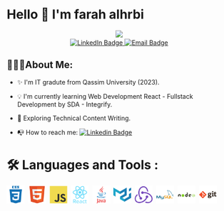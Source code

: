 # Hello 👋 I'm farah alhrbi

<div id="header" align="center">
  <img src="https://media.giphy.com/media/AKjT5kDZMK4wsPXJPk/giphy.gif" width="200"/>
</div>

<div id="badges" align="center">
  <a href="www.linkedin.com/in/farah-alharbi">
      <img src="https://img.shields.io/badge/LinkedIn-blue?style=for-the-          badge&logo=linkedin&logoColor=white" alt="LinkedIn Badge"/>
  </a>
  <a href="alharbi.farah@hotmail.com">
      <img src="https://img.shields.io/badge/Email-red?style=for-the-              badge&logo=Email&logoColor=white" alt="Email Badge"/>
  </a>
</div>


## 👩🏻‍💻About Me:


- ✨ I'm IT gradute from Qassim University (2023).


- 💡 I'm currently learning Web Development React - Fullstack Development by SDA - Integrify.


- :seedling: Exploring Technical Content Writing.


- 📭 How to reach me: [![Linkedin Badge](https://img.shields.io/badge/-Linkedin-blue?style=flat&logo=Linkedin&logoColor=white)](www.linkedin.com/in/farah-alharbi)


# :hammer_and_wrench: Languages and Tools :


<div>
  <img src="https://github.com/devicons/devicon/blob/master/icons/css3/css3-plain-wordmark.svg"  title="CSS3" alt="CSS" width="40" height="40"/>&nbsp;
  <img src="https://github.com/devicons/devicon/blob/master/icons/html5/html5-original.svg" title="HTML5" alt="HTML" width="40" height="40"/>&nbsp;
  <img src="https://github.com/devicons/devicon/blob/master/icons/javascript/javascript-original.svg" title="JavaScript" alt="JavaScript" width="40" height="40"/>&nbsp;
  <img src="https://github.com/devicons/devicon/blob/master/icons/react/react-original-wordmark.svg" title="React" alt="React" width="40" height="40"/>&nbsp;
  <img src="https://github.com/devicons/devicon/blob/master/icons/java/java-original-wordmark.svg" title="Java" alt="Java" width="40" height="40"/>&nbsp;
  <img src="https://github.com/devicons/devicon/blob/master/icons/materialui/materialui-original.svg" title="Material UI" alt="Material UI" width="40" height="40"/>&nbsp;
  <img src="https://github.com/devicons/devicon/blob/master/icons/redux/redux-original.svg" title="Redux" alt="Redux " width="40" height="40"/>&nbsp;
  <img src="https://github.com/devicons/devicon/blob/master/icons/mysql/mysql-original-wordmark.svg" title="MySQL"  alt="MySQL" width="40" height="40"/>&nbsp;
  <img src="https://github.com/devicons/devicon/blob/master/icons/nodejs/nodejs-original-wordmark.svg" title="NodeJS" alt="NodeJS" width="40" height="40"/>&nbsp;
  <img src="https://github.com/devicons/devicon/blob/master/icons/git/git-original-wordmark.svg" title="Git" **alt="Git" width="40" height="40"/>
</div>

